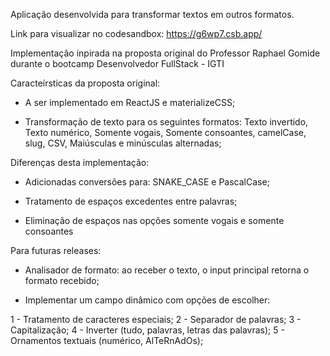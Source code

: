 Aplicação desenvolvida para transformar textos em outros formatos.

Link para visualizar no codesandbox:
https://g6wp7.csb.app/

Implementação inpirada na proposta original do Professor Raphael Gomide durante o bootcamp Desenvolvedor FullStack - IGTI

Caracteírsticas da proposta original:

- A ser implementado em ReactJS e materializeCSS;

- Transformação de texto para os seguintes formatos: Texto invertido, Texto numérico, Somente vogais, Somente consoantes, camelCase, slug, CSV, Maiúsculas e minúsculas alternadas;

Diferenças desta implementação:

-  Adicionadas conversões para: SNAKE_CASE e PascalCase;

- Tratamento de espaços excedentes entre palavras;

- Eliminação de espaços nas opções somente vogais e somente consoantes


Para futuras releases:

- Analisador de formato: ao receber o texto, o input principal retorna o formato recebido;

- Implementar um campo dinâmico com opções de escolher:

1 - Tratamento de caracteres especiais;
2 - Separador de palavras;
3 - Capitalização;
4 - Inverter (tudo, palavras, letras das palavras);
5 - Ornamentos textuais (numérico, AlTeRnAdOs);
